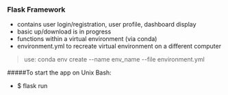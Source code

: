 ### Flask Framework
* contains user login/registration, user profile, dashboard display
* basic up/download is in progress
* functions within a virtual environment (via conda)
* environment.yml to recreate virtual environment on a different computer

> use: conda env create --name env_name --file environment.yml

#####To start the app on Unix Bash:
* $ flask run